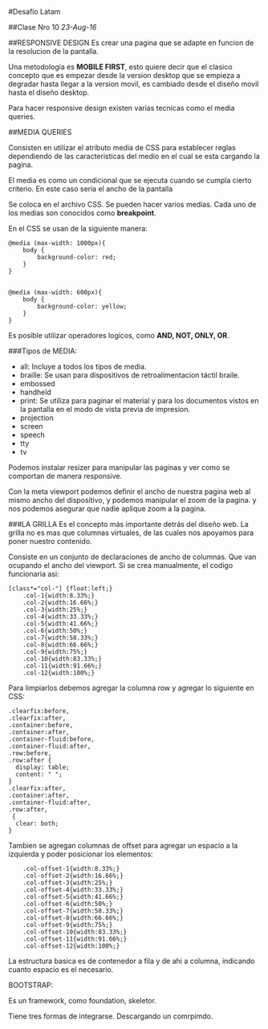 #Desafío Latam

##Clase Nro 10
*23-Aug-16*

##RESPONSIVE DESIGN
Es crear una pagina que se adapte en funcion de la resolucion de la pantalla.

Una metodologia es **MOBILE FIRST**, esto quiere decir que el clasico concepto que es empezar desde la version desktop que se empieza a degradar hasta llegar a la version movil, es cambiado desde el diseño movil hasta el diseño desktop.

Para hacer responsive design existen varias tecnicas como el media queries.


##MEDIA QUERIES

Consisten en utilizar el atributo media de CSS para establecer reglas dependiendo de las caracteristicas del medio en el cual se esta cargando la pagina.

El media es como un condicional que se ejecuta cuando se cumpla cierto criterio. En este caso sería el ancho de la pantalla

Se coloca en el archivo CSS. Se pueden hacer varios medias. Cada uno de los medias son conocidos como **breakpoint**.

En el CSS se usan de la siguiente manera:

    @media (max-width: 1000px){
        body {
            background-color: red;
        }    
    }
    
    
    @media (max-width: 600px){
        body {
            background-color: yellow;
        }    
    }

Es posible utilizar operadores logicos, como **AND, NOT, ONLY, OR**.

###Tipos de MEDIA:

- all: Incluye a todos los tipos de media.
- braille: Se usan para dispositivos de retroalimentacion táctil braile.
- embossed
- handheld
- print: Se utiliza para paginar el material y para los documentos vistos en la pantalla en el modo de vista previa de impresion.
- projection
- screen
- speech
- tty
- tv


Podemos instalar resizer para manipular las paginas y ver como se comportan de manera responsive.

Con la meta viewport podemos definir el ancho de nuestra pagina web al mismo ancho del dispositivo, y podemos manipular el zoom de la pagina. y nos podemos asegurar que nadie aplique zoom a la pagina.

###LA GRILLA
Es el concepto más importante detrás del diseño web. La grilla no es mas que columnas virtuales, de las cuales nos apoyamos para poner nuestro contenido.

Consiste en un conjunto de declaraciones de ancho de columnas. Que van ocupando el ancho del viewport. Si se crea manualmente, el codigo funcionaria asi:

    [class*="col-"] {float:left;}
    	.col-1{width:8.33%;}
    	.col-2{width:16.66%;}
    	.col-3{width:25%;}
    	.col-4{width:33.33%;}
    	.col-5{width:41.66%;}
    	.col-6{width:50%;}
    	.col-7{width:58.33%;}
    	.col-8{width:66.66%;}
    	.col-9{width:75%;}
    	.col-10{width:83.33%;}
        .col-11{width:91.66%;}
        .col-12{width:100%;}


Para limpiarlos debemos agregar la columna row y agregar lo siguiente en CSS:

    .clearfix:before,
    .clearfix:after,
    .container:before,
    .container:after,
    .container-fluid:before,
    .container-fluid:after,
    .row:before,
    .row:after {
      display: table;
      content: " ";
    }
    .clearfix:after,
    .container:after,
    .container-fluid:after,
    .row:after,
     {
      clear: both;
    }

Tambien se agregan columnas de offset para agregar un espacio a la izquierda y poder posicionar los elementos:

    	.col-offset-1{width:8.33%;}
    	.col-offset-2{width:16.66%;}
    	.col-offset-3{width:25%;}
    	.col-offset-4{width:33.33%;}
    	.col-offset-5{width:41.66%;}
    	.col-offset-6{width:50%;}
    	.col-offset-7{width:58.33%;}
    	.col-offset-8{width:66.66%;}
    	.col-offset-9{width:75%;}
    	.col-offset-10{width:83.33%;}
        .col-offset-11{width:91.66%;}
        .col-offset-12{width:100%;}




La estructura basica es de contenedor a fila y de ahi a columna, indicando cuanto espacio es el necesario.


BOOTSTRAP:

Es un framework, como foundation, skeletor.

Tiene tres formas de integrarse. Descargando un comrpimdo.






